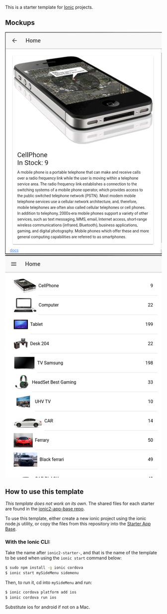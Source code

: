 This is a starter template for [Ionic](http://ionicframework.com/docs/) projects.

## Mockups
![Check](https://github.com/kapit4n/store-review-ionic/raw/master/mockups/ionic_stock_check_item.png
)
![List](https://github.com/kapit4n/store-review-ionic/raw/master/mockups/ionix_stock_check_home.png
)


## How to use this template

*This template does not work on its own*. The shared files for each starter are found in the [ionic2-app-base repo](https://github.com/ionic-team/ionic2-app-base).

To use this template, either create a new ionic project using the ionic node.js utility, or copy the files from this repository into the [Starter App Base](https://github.com/ionic-team/ionic2-app-base).

### With the Ionic CLI:

Take the name after `ionic2-starter-`, and that is the name of the template to be used when using the `ionic start` command below:

```bash
$ sudo npm install -g ionic cordova
$ ionic start mySideMenu sidemenu
```

Then, to run it, cd into `mySideMenu` and run:

```bash
$ ionic cordova platform add ios
$ ionic cordova run ios
```

Substitute ios for android if not on a Mac.

